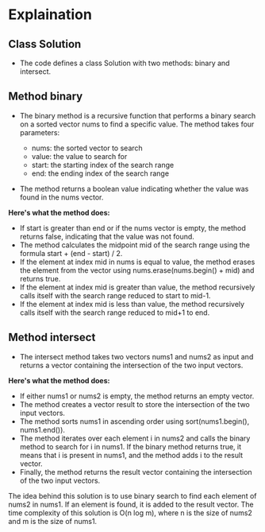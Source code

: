 # Explaination

## Class Solution

- The code defines a class Solution with two methods: binary and intersect.

## Method binary

- The binary method is a recursive function that performs a binary search on a sorted vector nums to find a specific value. The method takes four parameters:

  - nums: the sorted vector to search
  - value: the value to search for
  - start: the starting index of the search range
  - end: the ending index of the search range

- The method returns a boolean value indicating whether the value was found in the nums vector.

**Here's what the method does:**

- If start is greater than end or if the nums vector is empty, the method returns false, indicating that the value was not found.
- The method calculates the midpoint mid of the search range using the formula start + (end - start) / 2.
- If the element at index mid in nums is equal to value, the method erases the element from the vector using nums.erase(nums.begin() + mid) and returns true.
- If the element at index mid is greater than value, the method recursively calls itself with the search range reduced to start to mid-1.
- If the element at index mid is less than value, the method recursively calls itself with the search range reduced to mid+1 to end.

## Method intersect

- The intersect method takes two vectors nums1 and nums2 as input and returns a vector containing the intersection of the two input vectors.

**Here's what the method does:**

- If either nums1 or nums2 is empty, the method returns an empty vector.
- The method creates a vector result to store the intersection of the two input vectors.
- The method sorts nums1 in ascending order using sort(nums1.begin(), nums1.end()).
- The method iterates over each element i in nums2 and calls the binary method to search for i in nums1. If the binary method returns true, it means that i is present in nums1, and the method adds i to the result vector.
- Finally, the method returns the result vector containing the intersection of the two input vectors.

The idea behind this solution is to use binary search to find each element of nums2 in nums1. If an element is found, it is added to the result vector. The time complexity of this solution is O(n log m), where n is the size of nums2 and m is the size of nums1.
